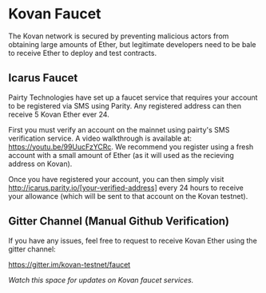 # Kovan Faucet

The Kovan network is secured by preventing malicious actors from obtaining large amounts of Ether, but legitimate developers need to be bale to receive Ether to deploy and test contracts.

## Icarus Faucet

Pairty Technologies have set up a faucet service that requires your account to be registered via SMS using Parity. Any registered address can then receive 5 Kovan Ether ever 24.

First you must verify an account on the mainnet using pairty's SMS verification service. A video walkthrough is available at: https://youtu.be/99UucFzYCRc. We recommend you register using a fresh account with a small amount of Ether (as it will used as the recieving address on Kovan).

Once you have registered your account, you can then simply visit http://icarus.parity.io/[your-verified-address] every 24 hours to receive your allowance (which will be sent to that account on the Kovan testnet).

## Gitter Channel (Manual Github Verification)

If you have any issues, feel free to request to receive Kovan Ether using the gitter channel:

https://gitter.im/kovan-testnet/faucet

*Watch this space for updates on Kovan faucet services.*

